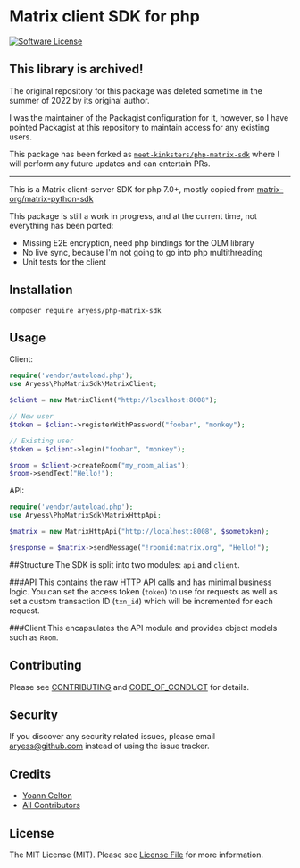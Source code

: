 # Matrix client SDK for php
[![Software License][ico-license]](LICENSE.md)

## This library is archived!

The original repository for this package was deleted sometime in the summer of 2022 by its original author.

I was the maintainer of the Packagist configuration for it, however, so I have pointed Packagist at this
repository to maintain access for any existing users.

This package has been forked as [`meet-kinksters/php-matrix-sdk`](https://github.com/meet-kinksters/php-matrix-sdk)
where I will perform any future updates and can entertain PRs.

---

This is a Matrix client-server SDK for php 7.0+, mostly copied from [matrix-org/matrix-python-sdk][python-pck]

This package is still a work in progress, and at the current time, not everything has been ported:
- Missing E2E encryption, need php bindings for the OLM library
- No live sync, because I'm not going to go into php multithreading
- Unit tests for the client

## Installation

```
composer require aryess/php-matrix-sdk
```

## Usage
Client:
```php
require('vendor/autoload.php');
use Aryess\PhpMatrixSdk\MatrixClient;

$client = new MatrixClient("http://localhost:8008");

// New user
$token = $client->registerWithPassword("foobar", "monkey");

// Existing user
$token = $client->login("foobar", "monkey");

$room = $client->createRoom("my_room_alias");
$room->sendText("Hello!");
```

API:
```php
require('vendor/autoload.php');
use Aryess\PhpMatrixSdk\MatrixHttpApi;

$matrix = new MatrixHttpApi("http://localhost:8008", $sometoken);

$response = $matrix->sendMessage("!roomid:matrix.org", "Hello!");
```

##Structure
The SDK is split into two modules: ``api`` and ``client``.

###API
This contains the raw HTTP API calls and has minimal business logic. You can
set the access token (``token``) to use for requests as well as set a custom
transaction ID (``txn_id``) which will be incremented for each request.

###Client
This encapsulates the API module and provides object models such as ``Room``.


## Contributing

Please see [CONTRIBUTING](CONTRIBUTING.md) and [CODE_OF_CONDUCT](CODE_OF_CONDUCT.md) for details.

## Security

If you discover any security related issues, please email aryess@github.com instead of using the issue tracker.

## Credits

- [Yoann Celton][link-author]
- [All Contributors][link-contributors]

## License

The MIT License (MIT). Please see [License File](LICENSE.md) for more information.

[ico-version]: https://img.shields.io/packagist/v/Aryess/PhpMatrixSdk.svg?style=flat-square
[ico-license]: https://img.shields.io/badge/license-MIT-brightgreen.svg?style=flat-square
[ico-travis]: https://img.shields.io/travis/Aryess/PhpMatrixSdk/master.svg?style=flat-square
[ico-scrutinizer]: https://img.shields.io/scrutinizer/coverage/g/Aryess/PhpMatrixSdk.svg?style=flat-square
[ico-code-quality]: https://img.shields.io/scrutinizer/g/Aryess/PhpMatrixSdk.svg?style=flat-square
[ico-downloads]: https://img.shields.io/packagist/dt/Aryess/PhpMatrixSdk.svg?style=flat-square

[link-packagist]: https://packagist.org/packages/Aryess/PhpMatrixSdk
[link-travis]: https://travis-ci.org/Aryess/PhpMatrixSdk
[link-scrutinizer]: https://scrutinizer-ci.com/g/Aryess/PhpMatrixSdk/code-structure
[link-code-quality]: https://scrutinizer-ci.com/g/Aryess/PhpMatrixSdk
[link-downloads]: https://packagist.org/packages/Aryess/PhpMatrixSdk
[link-author]: https://github.com/aryess
[link-contributors]: ../../contributors
[python-pck]: https://github.com/matrix-org/matrix-python-sdk
